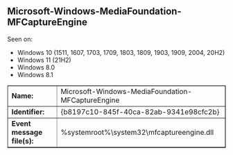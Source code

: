 ## Microsoft-Windows-MediaFoundation-MFCaptureEngine

Seen on:
* Windows 10 (1511, 1607, 1703, 1709, 1803, 1809, 1903, 1909, 2004, 20H2)
* Windows 11 (21H2)
* Windows 8.0
* Windows 8.1

<table border="1" class="docutils">
  <tbody>
    <tr>
      <td><b>Name:</b></td>
      <td>Microsoft-Windows-MediaFoundation-MFCaptureEngine</td>
    </tr>
    <tr>
      <td><b>Identifier:</b></td>
      <td>{b8197c10-845f-40ca-82ab-9341e98cfc2b}</td>
    </tr>
    <tr>
      <td><b>Event message file(s):</b></td>
      <td>%systemroot%\system32\mfcaptureengine.dll</td>
    </tr>
  </tbody>
</table>

&nbsp;

